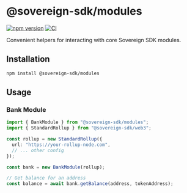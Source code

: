 # @sovereign-sdk/modules

[![npm version](https://img.shields.io/npm/v/@sovereign-sdk/modules.svg)](https://www.npmjs.com/package/@sovereign-sdk/modules)
[![CI](https://github.com/Sovereign-Labs/sovereign-sdk-web3-js/actions/workflows/ci.yaml/badge.svg)](https://github.com/Sovereign-Labs/sovereign-sdk-web3-js/actions/workflows/ci.yaml)

Convenient helpers for interacting with core Sovereign SDK modules.

## Installation

```bash
npm install @sovereign-sdk/modules
```

## Usage

### Bank Module

```typescript
import { BankModule } from "@sovereign-sdk/modules";
import { StandardRollup } from "@sovereign-sdk/web3";

const rollup = new StandardRollup({
  url: "https://your-rollup-node.com",
  // ... other config
});

const bank = new BankModule(rollup);

// Get balance for an address
const balance = await bank.getBalance(address, tokenAddress);
```


